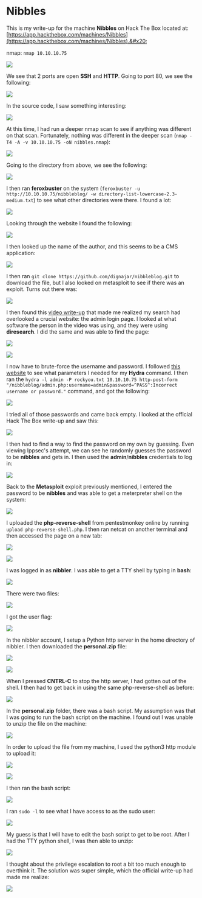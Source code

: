 # Nibbles

This is my write-up for the machine **Nibbles** on Hack The Box located at: [https://app.hackthebox.com/machines/Nibbles](https://app.hackthebox.com/machines/Nibbles).&#x20;

nmap: `nmap 10.10.10.75`

![](<../../.gitbook/assets/image (347) (1) (1) (1) (1).png>)

We see that 2 ports are open **SSH** and **HTTP**. Going to port 80, we see the following:

![](<../../.gitbook/assets/image (338) (1) (1) (1).png>)

In the source code, I saw something interesting:

![](<../../.gitbook/assets/image (354) (1) (1) (1) (1).png>)

At this time, I had run a deeper nmap scan to see if anything was different on that scan. Fortunately, nothing was different in the deeper scan (`nmap -T4 -A -v 10.10.10.75 -oN nibbles.nmap`):

![](<../../.gitbook/assets/image (360) (1) (1) (1) (1).png>)

Going to the directory from above, we see the following:

![](<../../.gitbook/assets/image (328).png>)

I then ran **feroxbuster** on the system (`feroxbuster -u http://10.10.10.75/nibbleblog/ -w directory-list-lowercase-2.3-medium.txt`) to see what other directories were there. I found a lot:

![](<../../.gitbook/assets/image (349) (1) (1).png>)

Looking through the website I found the following:

![](<../../.gitbook/assets/image (340) (1) (1) (1) (1).png>)

I then looked up the name of the author, and this seems to be a CMS application:

![](<../../.gitbook/assets/image (350) (1) (1) (1) (1) (1) (1).png>)

I then ran `git clone https://github.com/dignajar/nibbleblog.git` to download the file, but I also looked on metasploit to see if there was an exploit. Turns out there was:

![](<../../.gitbook/assets/image (344) (1) (1) (1).png>)

I then found this [video write-up](https://www.youtube.com/watch?v=iXyKLm1nQac) that made me realized my search had overlooked a crucial website: the admin login page. I looked at what software the person in the video was using, and they were using **diresearch**. I did the same and was able to find the page:

![](<../../.gitbook/assets/image (356) (1) (1).png>)

![](<../../.gitbook/assets/image (339) (1) (1) (1) (1) (1).png>)

I now have to brute-force the username and password. I followed [this website](https://infinitelogins.com/2020/02/22/how-to-brute-force-websites-using-hydra/) to see what parameters I needed for my **Hydra** command. I then ran the `hydra -l admin -P rockyou.txt 10.10.10.75 http-post-form "/nibbleblog/admin.php:username=admin&password=^PASS^:Incorrect username or password."` command, and got the following:

![](<../../.gitbook/assets/image (332) (1) (1) (1).png>)

I tried all of those passwords and came back empty. I looked at the official Hack The Box write-up and saw this:

![](<../../.gitbook/assets/image (355) (1).png>)

I then had to find a way to find the password on my own by guessing. Even viewing Ippsec's attempt, we can see he randomly guesses the password to be **nibbles** and gets in. I then used the **admin**/**nibbles** credentials to log in:

![](<../../.gitbook/assets/image (333) (1) (1).png>)

Back to the **Metasploit** exploit previously mentioned, I entered the password to be **nibbles** and was able to get a meterpreter shell on the system:

![](<../../.gitbook/assets/image (345) (1) (1).png>)

I uploaded the **php-reverse-shell** from pentestmonkey online by running `upload php-reverse-shell.php`. I then ran netcat on another terminal and then accessed the page on a new tab:

![](<../../.gitbook/assets/image (352) (1) (1) (1).png>)

![](<../../.gitbook/assets/image (359) (1) (1) (1).png>)

I was logged in as **nibbler**. I was able to get a TTY shell by typing in **bash**:

![](<../../.gitbook/assets/image (330) (1) (1) (1).png>)

There were two files:

![](<../../.gitbook/assets/image (358) (1) (1) (1).png>)

I got the user flag:

![](<../../.gitbook/assets/image (336) (1) (1) (1) (1) (1).png>)

In the nibbler account, I setup a Python http server in the home directory of nibbler. I then downloaded the **personal.zip** file:

![](<../../.gitbook/assets/image (335) (1) (1) (1) (1).png>)

![](<../../.gitbook/assets/image (353) (1) (1) (1).png>)

When I pressed **CNTRL-C** to stop the http server, I had gotten out of the shell. I then had to get back in using the same php-reverse-shell as before:

![](<../../.gitbook/assets/image (341) (1) (1) (1) (1) (1) (1).png>)

In the **personal.zip** folder, there was a bash script. My assumption was that I was going to run the bash script on the machine. I found out I was unable to unzip the file on the machine:

![](<../../.gitbook/assets/image (323).png>)

In order to upload the file from my machine, I used the python3 http module to upload it:

![](<../../.gitbook/assets/image (334) (1) (1) (1) (1).png>)

![](<../../.gitbook/assets/image (361) (1) (1) (1) (1) (1).png>)

I then ran the bash script:

![](<../../.gitbook/assets/image (346) (1) (1) (1) (1).png>)

I ran `sudo -l` to see what I have access to as the sudo user:

![](<../../.gitbook/assets/image (348) (1) (1) (1) (1) (1) (1).png>)

My guess is that I will have to edit the bash script to get to be root. After I had the TTY python shell, I was then able to unzip:

![](<../../.gitbook/assets/image (351) (1) (1) (1) (1).png>)

I thought about the privilege escalation to root a bit too much enough to overthink it. The solution was super simple, which the official write-up had made me realize:

![](<../../.gitbook/assets/image (357) (1) (1) (1) (1).png>)

